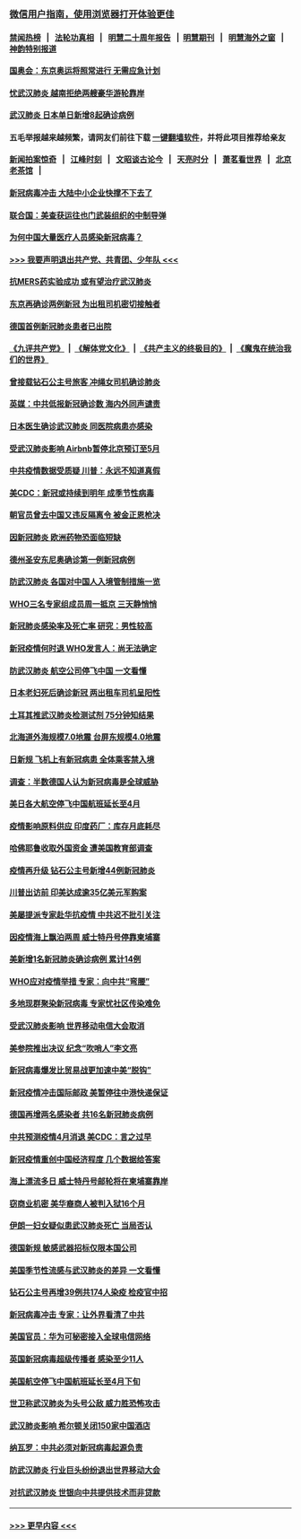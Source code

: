 ### [微信用户指南，使用浏览器打开体验更佳](https://github.com/gfw-breaker/banned-news1/blob/master/indexes/wechat-guide.md?t=0)
#### [禁闻热榜](热点新闻.md?t=0)  &nbsp;&nbsp;|&nbsp;&nbsp; [法轮功真相](https://github.com/gfw-breaker/truth/blob/master/README.md?t=0) &nbsp;&nbsp;|&nbsp;&nbsp; [明慧二十周年报告](https://github.com/gfw-breaker/mh-reports/blob/master/README.md?t=0) &nbsp;&nbsp;|&nbsp;&nbsp;[明慧期刊](https://github.com/gfw-breaker/mh-qikan) &nbsp;&nbsp;|&nbsp;&nbsp; [明慧海外之窗](https://github.com/gfw-breaker/mh-news/blob/master/README.md?t=0) &nbsp;&nbsp;|&nbsp;&nbsp; [神韵特别报道](https://github.com/gfw-breaker/mh-news/blob/master/shenyun.md?t=0)
#### [国奥会：东京奥运将照常进行 无需应急计划](../pages/nsc418/n11869422.md?t=02150402) 
#### [忧武汉肺炎 越南拒绝两艘豪华游轮靠岸](../pages/nsc418/n11867444.md?t=02150402) 
#### [武汉肺炎 日本单日新增8起确诊病例](../pages/nsc418/n11869272.md?t=02150402) 
#### 五毛举报越来越频繁，请网友们前往下载 [一键翻墙软件](https://github.com/gfw-breaker/ssr-accounts)，并将此项目推荐给亲友
#### [新闻拍案惊奇](https://github.com/gfw-breaker/banned-news1/blob/master/pages/link4.md) &nbsp;&nbsp;|&nbsp;&nbsp; [江峰时刻](https://github.com/gfw-breaker/banned-news1/blob/master/pages/link4.md) &nbsp;&nbsp;|&nbsp;&nbsp; [文昭谈古论今](https://github.com/gfw-breaker/banned-news1/blob/master/pages/link4.md) &nbsp;&nbsp;|&nbsp;&nbsp; [天亮时分](https://github.com/gfw-breaker/banned-news1/blob/master/pages/link4.md) &nbsp;&nbsp;|&nbsp;&nbsp; [萧茗看世界](https://github.com/gfw-breaker/banned-news1/blob/master/pages/link4.md) &nbsp;&nbsp;|&nbsp;&nbsp; [北京老茶馆](https://github.com/gfw-breaker/banned-news1/blob/master/pages/link4.md) &nbsp;&nbsp;|&nbsp;&nbsp; 
#### [新冠病毒冲击 大陆中小企业快撑不下去了](../pages/nsc418/n11869259.md?t=02150402) 
#### [联合国：美查获运往也门武装组织的中制导弹](../pages/nsc418/n11868677.md?t=02150402) 
#### [为何中国大量医疗人员感染新冠病毒？](../pages/nsc418/n11869001.md?t=02150402) 
#### [>>> 我要声明退出共产党、共青团、少年队 <<<](https://github.com/begood0513/goodnews/blob/master/quit/letter.md) 
#### [抗MERS药实验成功 或有望治疗武汉肺炎](../pages/nsc418/n11868912.md?t=02150402) 
#### [东京再确诊两例新冠 为出租司机密切接触者](../pages/nsc418/n11868770.md?t=02150402) 
#### [德国首例新冠肺炎患者已出院](../pages/nsc418/n11868714.md?t=02150402) 
#### [《九评共产党》](https://github.com/begood0513/9ping.md/blob/master/README.md) &nbsp;|&nbsp; [《解体党文化》](../../../../jtdwh.md/blob/master/README.md)  &nbsp;|&nbsp; [《共产主义的终极目的》](../../../../gczydzjmd.md/blob/master/README.md) &nbsp;|&nbsp; [《魔鬼在统治我们的世界》](../../../../mgztzwmdsj.md/blob/master/README.md) 
#### [曾接载钻石公主号旅客 冲绳女司机确诊肺炎](../pages/nsc418/n11868610.md?t=02150402) 
#### [英媒：中共低报新冠确诊数 海内外同声谴责](../pages/nsc418/n11867421.md?t=02150402) 
#### [日本医生确诊武汉肺炎 同医院病患亦感染](../pages/nsc418/n11867779.md?t=02150402) 
#### [受武汉肺炎影响 Airbnb暂停北京预订至5月](../pages/nsc418/n11867428.md?t=02150402) 
#### [中共疫情数据受质疑 川普：永远不知道真假](../pages/nsc418/n11867195.md?t=02150402) 
#### [美CDC：新冠或持续到明年 成季节性病毒](../pages/nsc418/n11867279.md?t=02150402) 
#### [朝官员曾去中国又违反隔离令 被金正恩枪决](../pages/nsc418/n11867087.md?t=02150402) 
#### [因新冠肺炎 欧洲药物恐面临短缺](../pages/nsc418/n11867036.md?t=02150402) 
#### [德州圣安东尼奥确诊第一例新冠病例](../pages/nsc418/n11867194.md?t=02150402) 
#### [防武汉肺炎 各国对中国人入境管制措施一览](../pages/nsc418/n11838726.md?t=02150402) 
#### [WHO三名专家组成员周一抵京 三天静悄悄](../pages/nsc418/n11866947.md?t=02150402) 
#### [新冠肺炎感染率及死亡率 研究：男性较高](../pages/nsc418/n11866956.md?t=02150402) 
#### [新冠疫情何时退 WHO发言人：尚无法确定](../pages/nsc418/n11866864.md?t=02150402) 
#### [防武汉肺炎 航空公司停飞中国 一文看懂](../pages/nsc418/n11866800.md?t=02150402) 
#### [日本老妇死后确诊新冠 两出租车司机呈阳性](../pages/nsc418/n11866755.md?t=02150402) 
#### [土耳其推武汉肺炎检测试剂 75分钟知结果](../pages/nsc418/n11866520.md?t=02150402) 
#### [北海道外海规模7.0地震 台屏东规模4.0地震](../pages/nsc418/n11866262.md?t=02150402) 
#### [日新规 飞机上有新冠病患 全体乘客禁入境](../pages/nsc418/n11866233.md?t=02150402) 
#### [调查：半数德国人认为新冠病毒是全球威胁](../pages/nsc418/n11866687.md?t=02150402) 
#### [美日各大航空停飞中国航班延长至4月](../pages/nsc418/n11865980.md?t=02150402) 
#### [疫情影响原料供应 印度药厂：库存月底耗尽](../pages/nsc418/n11865151.md?t=02150402) 
#### [哈佛耶鲁收取外国资金 遭美国教育部调查](../pages/nsc418/n11864950.md?t=02150402) 
#### [疫情再升级 钻石公主号新增44例新冠肺炎](../pages/nsc418/n11865033.md?t=02150402) 
#### [川普出访前 印美达成逾35亿美元军购案](../pages/nsc418/n11865444.md?t=02150402) 
#### [美屡提派专家赴华抗疫情 中共迟不批引关注](../pages/nsc418/n11864719.md?t=02150402) 
#### [因疫情海上飘泊两周 威士特丹号停靠柬埔寨](../pages/nsc418/n11865007.md?t=02150402) 
#### [美新增1名新冠肺炎确诊病例 累计14例](../pages/nsc418/n11864893.md?t=02150402) 
#### [WHO应对疫情举措 专家：向中共“弯腰”](../pages/nsc418/n11864727.md?t=02150402) 
#### [多地现群聚染新冠病毒 专家忧社区传染难免](../pages/nsc418/n11864715.md?t=02150402) 
#### [受武汉肺炎影响 世界移动电信大会取消](../pages/nsc418/n11864629.md?t=02150402) 
#### [美参院推出决议 纪念“吹哨人”李文亮](../pages/nsc418/n11863852.md?t=02150402) 
#### [新冠病毒爆发比贸易战更加速中美“脱钩”](../pages/nsc418/n11864470.md?t=02150402) 
#### [新冠疫情冲击国际邮政 美暂停往中港快递保证](../pages/nsc418/n11864207.md?t=02150402) 
#### [德国再增两名感染者 共16名新冠肺炎病例](../pages/nsc418/n11864293.md?t=02150402) 
#### [中共预测疫情4月消退 美CDC：言之过早](../pages/nsc418/n11864310.md?t=02150402) 
#### [新冠疫情重创中国经济程度 几个数据给答案](../pages/nsc418/n11864203.md?t=02150402) 
#### [海上漂流多日 威士特丹号邮轮将在柬埔寨靠岸](../pages/nsc418/n11864029.md?t=02150402) 
#### [窃商业机密 美华裔商人被判入狱16个月](../pages/nsc418/n11863911.md?t=02150402) 
#### [伊朗一妇女疑似患武汉肺炎死亡 当局否认](../pages/nsc418/n11863650.md?t=02150402) 
#### [德国新规 敏感武器招标仅限本国公司](../pages/nsc418/n11863509.md?t=02150402) 
#### [美国季节性流感与武汉肺炎的差异 一文看懂](../pages/nsc418/n11862428.md?t=02150402) 
#### [钻石公主号再增39例共174人染疫 检疫官中招](../pages/nsc418/n11862422.md?t=02150402) 
#### [新冠病毒冲击 专家：让外界看清了中共](../pages/nsc418/n11862280.md?t=02150402) 
#### [美国官员：华为可秘密接入全球电信网络](../pages/nsc418/n11862122.md?t=02150402) 
#### [英国新冠病毒超级传播者 感染至少11人](../pages/nsc418/n11862023.md?t=02150402) 
#### [美国航空停飞中国航班延长至4月下旬](../pages/nsc418/n11861970.md?t=02150402) 
#### [世卫称武汉肺炎为头号公敌 威力胜恐怖攻击](../pages/nsc418/n11861982.md?t=02150402) 
#### [武汉肺炎影响 希尔顿关闭150家中国酒店](../pages/nsc418/n11859887.md?t=02150402) 
#### [纳瓦罗：中共必须对新冠病毒起源负责](../pages/nsc418/n11861810.md?t=02150402) 
#### [防武汉肺炎 行业巨头纷纷退出世界移动大会](../pages/nsc418/n11861795.md?t=02150402) 
#### [对抗武汉肺炎 世银向中共提供技术而非贷款](../pages/nsc418/n11861652.md?t=02150402) 

----
#### [ >>> 更早内容 <<< ](../indexes/nsc418-earlier.md)
